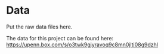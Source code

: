 # Data

Put the raw data files here.

The data for this project can be found here:
https://upenn.box.com/s/o3twk9gjyravoq9c8mn0jlti08g9dzhl 
